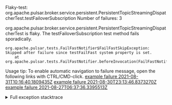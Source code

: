         
Flaky-test: org.apache.pulsar.broker.service.persistent.PersistentTopicStreamingDispatcherTest.testFailoverSubscription
Number of failures: 3

org.apache.pulsar.broker.service.persistent.PersistentTopicStreamingDispatcherTest is flaky. The testFailoverSubscription test method fails sporadically.

```
org.apache.pulsar.tests.FailFastNotifier$FailFastSkipException: Skipped after failure since testFailFast system property is set.
	at org.apache.pulsar.tests.FailFastNotifier.beforeInvocation(FailFastNotifier.java:88)

```

Usage tip: To enable automatic navigation to failure message, open the following links with CTRL/CMD-click.
[example failure 2021-08-31T10:16:40.1809435Z](https://github.com/apache/pulsar/runs/3471501156?check_suite_focus=true#step:10:1753)
[example failure 2021-08-30T23:13:46.8373270Z](https://github.com/apache/pulsar/runs/3467152431?check_suite_focus=true#step:9:1027)
[example failure 2021-08-27T06:37:36.3395513Z](https://github.com/apache/pulsar/runs/3440411059?check_suite_focus=true#step:9:2949)


<details>
<summary>Full exception stacktrace</summary>
<code><pre>
org.apache.pulsar.tests.FailFastNotifier$FailFastSkipException: Skipped after failure since testFailFast system property is set.
	at org.apache.pulsar.tests.FailFastNotifier.beforeInvocation(FailFastNotifier.java:88)

</pre></code>
</details>

